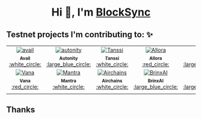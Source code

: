 <h1 align="center">Hi 👋, I'm <a href="https://block-sync.com/" target="blank">
BlockSync</a></h1>


## Testnet projects I'm contributing to: ✨
<!-- ALL-CONTRIBUTORS-LIST:START - Do not remove or modify this section -->
<!-- prettier-ignore-start -->
<!-- markdownlint-disable -->
<table>
  <tbody>
    <tr>
      <td align="center" valign="top" width="14.28%"><a href="https://github.com/0xblocksync/testnet/tree/main/avail"><img src="https://pbs.twimg.com/profile_images/1916802973201756160/B64QI4r0_400x400.jpg" width="100px;" alt="avail"/><br /><sub><b>Avail</b></sub></a><br /><a href="https://github.com/0xblocksync/testnet/tree/main/avail" title="Code">:white_circle:</a></td>
      <td align="center" valign="top" width="14.28%"><a href="https://github.com/0xblocksync/testnet/tree/main/autonity"><img src="https://pbs.twimg.com/profile_images/1627678067459063811/pICOOrh-_400x400.jpg" width="100px;" alt="autonity"/><br /><sub><b>Autonity</b></sub></a><br /><a href="https://github.com/0xblocksync/testnet/tree/main/autonity" title="Code">:large_blue_circle:</a></td>
      <td align="center" valign="top" width="14.28%"><a href="https://github.com/0xblocksync/testnet/tree/main/tanssi"><img src="https://pbs.twimg.com/profile_images/1874826799311413248/rvV9cqF3_400x400.jpg" width="100px;" alt="Tanssi"/><br /><sub><b>Tanssi</b></sub></a><br /><a href="https://github.com/0xblocksync/testnet/tree/main/tanssi" title="Code">:white_circle:</a></td>
      <td align="center" valign="top" width="14.28%"><a href="https://github.com/0xblocksync/testnet/tree/main/allora"><img src="https://pbs.twimg.com/profile_images/1793726657783812096/sDRnXVCd_400x400.jpg" width="100px;" alt="Allora"/><br /><sub><b>Allora</b></sub></a><br /><a href="https://github.com/0xblocksync/testnet/tree/main/allora" title="Code">:red_circle:</a></td>
      <td align="center" valign="top" width="14.28%"><a href="https://github.com/0xblocksync/testnet/tree/main/hemi"><img src="https://pbs.twimg.com/profile_images/1869378436231204864/_ddNi_tQ_400x400.jpg" width="100px;" alt="Hemi"/><br /><sub><b>Hemi</b></sub></a><br /><a href="https://github.com/0xblocksync/testnet/tree/main/hemi" title="Code">:large_blue_circle:</a></td>
      <td align="center" valign="top" width="14.28%"><a href="https://github.com/0xblocksync/testnet/tree/main/Ora"><img src="https://pbs.twimg.com/profile_images/1887628221052497920/Z9c0SQaO_400x400.jpg" width="100px;" alt="Ora"/><br /><sub><b>Ora</b></sub></a><br /> <a href="https://github.com/0xblocksync/testnet/tree/main/Ora" title="Code">:large_blue_circle:</a> </td>
    </tr>
    <tr>
      <td align="center" valign="top" width="14.28%"><a href="https://github.com/0xblocksync/testnet/tree/main/vana"><img src="https://pbs.twimg.com/profile_images/1854306364362784777/n_7fkh7I_400x400.jpg" width="100px;" alt="Vana"/><br /><sub><b>Vana</b></sub></a><br /><a href="https://github.com/0xblocksync/testnet/tree/main/vana" title="Vana">:red_circle:</a></td>
      <td align="center" valign="top" width="14.28%"><a href="https://github.com/0xblocksync/testnet/tree/main/mantra"><img src="https://pbs.twimg.com/profile_images/1898927282028150784/6eE_i7Xg_400x400.jpg" width="100px;" alt="Mantra"/><br /><sub><b>Mantra</b></sub></a><br /><a href="https://github.com/0xblocksync/testnet/tree/main/mantra" title="Mantra">:white_circle:</a></td>
      <td align="center" valign="top" width="14.28%"><a href="https://github.com/0xblocksync/testnet/tree/main/airchains"><img src="https://pbs.twimg.com/profile_images/1871581245085450240/_IQYv51O_400x400.jpg" width="100px;" alt="Airchains"/><br /><sub><b>Airchains</b></sub></a><br /><a href="https://github.com/0xblocksync/testnet/tree/main/airchains" title="Airchains">:white_circle:</a></td>
      <td align="center" valign="top" width="14.28%"><a href="https://github.com/0xblocksync/testnet/tree/main/binxai"><img src="https://pbs.twimg.com/profile_images/1807662810521849856/iJKc7Rg7_400x400.jpg" width="100px;" alt="BrinxAI"/><br /><sub><b>BrinxAI</b></sub></a><br /><a href="https://github.com/0xblocksync/testnet/tree/main/binxai" title="BrinxAI">:large_blue_circle:</a></td>
      <td align="center" valign="top" width="14.28%"><a href="https://github.com/0xblocksync/testnet/tree/main/pipe"><img src="https://pbs.twimg.com/profile_images/1832081937290481665/h3nVMshF_400x400.jpg" width="100px;" alt="pipe"/><br /><sub><b>Pipe</b></sub></a><br /><a href="https://github.com/0xblocksync/testnet/tree/main/pipe" title="pipe">:large_blue_circle:</a></td>
      <td align="center" valign="top" width="14.28%"><a href="https://github.com/0xblocksync/testnet/tree/main/openledger"><img src="https://pbs.twimg.com/profile_images/1876981396134416384/lYzcJz9J_400x400.jpg" width="100px;" alt="openledger"/><br /><sub><b>Openledger</b></sub></a><br /><a href="https://github.com/0xblocksync/testnet/tree/main/openledger" title="OpenLedger">💻</a></td>
      <td align="center" valign="top" width="14.28%"><a href=""><img src="https://raw.githubusercontent.com/0xblocksync/testnet/refs/heads/main/update.jpg" width="100px;" alt="Updating"/><br /><a href="" title="Updating">💻</a></td>
    </tr> 
  </tbody>
</table>

<!-- markdownlint-restore -->
<!-- prettier-ignore-end -->

<!-- ALL-CONTRIBUTORS-LIST:END -->

## Thanks
